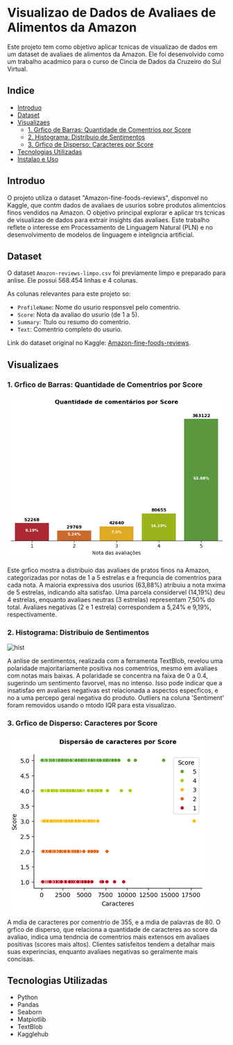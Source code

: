 # Visualizao de Dados de Avaliaes de Alimentos da Amazon

Este projeto tem como objetivo aplicar tcnicas de visualizao de dados em um dataset de avaliaes de alimentos da Amazon. Ele foi desenvolvido como um trabalho acadmico para o curso de Cincia de Dados da Cruzeiro do Sul Virtual.

## Indice

  - [Introduo](https://www.google.com/search?q=%23introdu%C3%A7%C3%A3o)
  - [Dataset](https://www.google.com/search?q=%23dataset)
  - [Visualizaes](https://www.google.com/search?q=%23visualiza%C3%A7%C3%B5es)
      - [1. Grfico de Barras: Quantidade de Comentrios por Score](https://www.google.com/search?q=%231-gr%C3%A1fico-de-barras-quantidade-de-coment%C3%A1rios-por-score)
      - [2. Histograma: Distribuio de Sentimentos](https://www.google.com/search?q=%232-histograma-distribui%C3%A7%C3%A3o-de-sentimentos)
      - [3. Grfico de Disperso: Caracteres por Score](https://www.google.com/search?q=%233-gr%C3%A1fico-de-dispers%C3%A3o-caracteres-por-score)
  - [Tecnologias Utilizadas](https://www.google.com/search?q=%23tecnologias-utilizadas)
  - [Instalao e Uso](https://www.google.com/search?q=%23instala%C3%A7%C3%A3o-e-uso)

## Introduo

O projeto utiliza o dataset "Amazon-fine-foods-reviews", disponvel no Kaggle, que contm dados de avaliaes de usurios sobre produtos alimentcios finos vendidos na Amazon. O objetivo principal  explorar e aplicar trs tcnicas de visualizao de dados para extrair insights das avaliaes. Este trabalho reflete o interesse em Processamento de Linguagem Natural (PLN) e no desenvolvimento de modelos de linguagem e inteligncia artificial.

## Dataset

O dataset `Amazon-reviews-limpo.csv` foi previamente limpo e preparado para anlise. Ele possui 568.454 linhas e 4 colunas.

As colunas relevantes para este projeto so:

  - `ProfileName`: Nome do usurio responsvel pelo comentrio.
  - `Score`: Nota da avaliao do usurio (de 1 a 5).
  - `Summary`: Ttulo ou resumo do comentrio.
  - `Text`: Comentrio completo do usurio.

Link do dataset original no Kaggle: [Amazon-fine-foods-reviews](https://www.kaggle.com/datasets/thiagomustasheep/amazon-fine-foods-reviews).

## Visualizaes

### 1\. Grfico de Barras: Quantidade de Comentrios por Score

![barra](plots\barras.png)

Este grfico mostra a distribuio das avaliaes de pratos finos na Amazon, categorizadas por notas de 1 a 5 estrelas e a frequncia de comentrios para cada nota. A maioria expressiva dos usurios (63,88%) atribuiu a nota mxima de 5 estrelas, indicando alta satisfao. Uma parcela considervel (14,19%) deu 4 estrelas, enquanto avaliaes neutras (3 estrelas) representam 7,50% do total. Avaliaes negativas (2 e 1 estrela) correspondem a 5,24% e 9,19%, respectivamente.

### 2\. Histograma: Distribuio de Sentimentos

![hist](plots\histograma.png)

A anlise de sentimentos, realizada com a ferramenta TextBlob, revelou uma polaridade majoritariamente positiva nos comentrios, mesmo em avaliaes com notas mais baixas. A polaridade se concentra na faixa de 0 a 0.4, sugerindo um sentimento favorvel, mas no intenso. Isso pode indicar que a insatisfao em avaliaes negativas est relacionada a aspectos especficos, e no a uma percepo geral negativa do produto. Outliers na coluna 'Sentiment' foram removidos usando o mtodo IQR para esta visualizao.

### 3\. Grfico de Disperso: Caracteres por Score

![scatter](plots\dispersao.png)

A mdia de caracteres por comentrio  de 355, e a mdia de palavras  de 80. O grfico de disperso, que relaciona a quantidade de caracteres ao score da avaliao, indica uma tendncia de comentrios mais extensos em avaliaes positivas (scores mais altos). Clientes satisfeitos tendem a detalhar mais suas experincias, enquanto avaliaes negativas so geralmente mais concisas.

## Tecnologias Utilizadas

  - Python
  - Pandas
  - Seaborn
  - Matplotlib
  - TextBlob
  - Kagglehub
